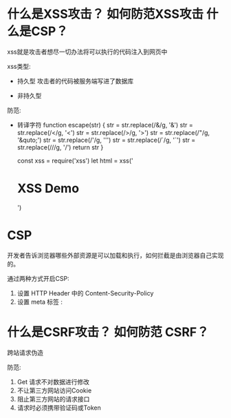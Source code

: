 # 什么是XSS攻击？ 如何防范XSS攻击  什么是CSP？

xss就是攻击者想尽一切办法将可以执行的代码注入到网页中

xss类型:
  - 持久型
    攻击者的代码被服务端写进了数据库

  - 非持久型
    <!-- http://www.baidu.com?name=<script>alert(1)</script> -->
    

防范:
 - 转译字符
  function escape(str) {
      str = str.replace(/&/g, '&amp;')
      str = str.replace(/</g, '&lt;')
      str = str.replace(/>/g, '&gt;')
      str = str.replace(/"/g, '&quto;')
      str = str.replace(/'/g, '&#39;')
      str = str.replace(/`/g, '&#96;')
      str = str.replace(/\//g, '&#x2F;')
      return str
    }


    const xss = require('xss')
    let html = xss('<h1>XSS Demo</h1>')


# CSP
开发者告诉浏览器哪些外部资源是可以加载和执行，如何拦截是由浏览器自己实现的。

通过两种方式开启CSP:
  1. 设置 HTTP Header 中的 Content-Security-Policy
  2. 设置 meta 标签 : <meta http-equiv="Content-Security-Policy">

  <!-- Content-Security-Policy: default-src 'self'  // 只加载本站资源
  Content-Security-Policy: img-src https://... -->


# 什么是CSRF攻击？  如何防范 CSRF？
跨站请求伪造

防范:
  1. Get 请求不对数据进行修改
  2. 不让第三方网站访问Cookie
  3. 阻止第三方网站的请求接口
  4. 请求时必须携带验证码或Token